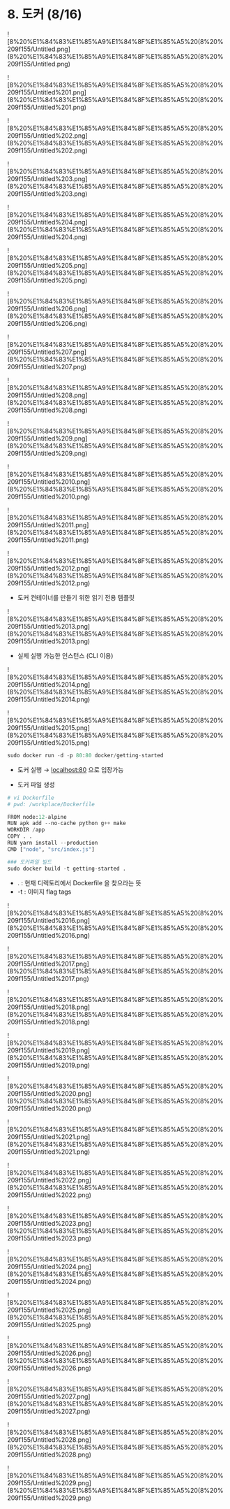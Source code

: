 # 8. 도커 (8/16)

![8%20%E1%84%83%E1%85%A9%E1%84%8F%E1%85%A5%20(8%20%209f155/Untitled.png](8%20%E1%84%83%E1%85%A9%E1%84%8F%E1%85%A5%20(8%20%209f155/Untitled.png)

![8%20%E1%84%83%E1%85%A9%E1%84%8F%E1%85%A5%20(8%20%209f155/Untitled%201.png](8%20%E1%84%83%E1%85%A9%E1%84%8F%E1%85%A5%20(8%20%209f155/Untitled%201.png)

![8%20%E1%84%83%E1%85%A9%E1%84%8F%E1%85%A5%20(8%20%209f155/Untitled%202.png](8%20%E1%84%83%E1%85%A9%E1%84%8F%E1%85%A5%20(8%20%209f155/Untitled%202.png)

![8%20%E1%84%83%E1%85%A9%E1%84%8F%E1%85%A5%20(8%20%209f155/Untitled%203.png](8%20%E1%84%83%E1%85%A9%E1%84%8F%E1%85%A5%20(8%20%209f155/Untitled%203.png)

![8%20%E1%84%83%E1%85%A9%E1%84%8F%E1%85%A5%20(8%20%209f155/Untitled%204.png](8%20%E1%84%83%E1%85%A9%E1%84%8F%E1%85%A5%20(8%20%209f155/Untitled%204.png)

![8%20%E1%84%83%E1%85%A9%E1%84%8F%E1%85%A5%20(8%20%209f155/Untitled%205.png](8%20%E1%84%83%E1%85%A9%E1%84%8F%E1%85%A5%20(8%20%209f155/Untitled%205.png)

![8%20%E1%84%83%E1%85%A9%E1%84%8F%E1%85%A5%20(8%20%209f155/Untitled%206.png](8%20%E1%84%83%E1%85%A9%E1%84%8F%E1%85%A5%20(8%20%209f155/Untitled%206.png)

![8%20%E1%84%83%E1%85%A9%E1%84%8F%E1%85%A5%20(8%20%209f155/Untitled%207.png](8%20%E1%84%83%E1%85%A9%E1%84%8F%E1%85%A5%20(8%20%209f155/Untitled%207.png)

![8%20%E1%84%83%E1%85%A9%E1%84%8F%E1%85%A5%20(8%20%209f155/Untitled%208.png](8%20%E1%84%83%E1%85%A9%E1%84%8F%E1%85%A5%20(8%20%209f155/Untitled%208.png)

![8%20%E1%84%83%E1%85%A9%E1%84%8F%E1%85%A5%20(8%20%209f155/Untitled%209.png](8%20%E1%84%83%E1%85%A9%E1%84%8F%E1%85%A5%20(8%20%209f155/Untitled%209.png)

![8%20%E1%84%83%E1%85%A9%E1%84%8F%E1%85%A5%20(8%20%209f155/Untitled%2010.png](8%20%E1%84%83%E1%85%A9%E1%84%8F%E1%85%A5%20(8%20%209f155/Untitled%2010.png)

![8%20%E1%84%83%E1%85%A9%E1%84%8F%E1%85%A5%20(8%20%209f155/Untitled%2011.png](8%20%E1%84%83%E1%85%A9%E1%84%8F%E1%85%A5%20(8%20%209f155/Untitled%2011.png)

![8%20%E1%84%83%E1%85%A9%E1%84%8F%E1%85%A5%20(8%20%209f155/Untitled%2012.png](8%20%E1%84%83%E1%85%A9%E1%84%8F%E1%85%A5%20(8%20%209f155/Untitled%2012.png)

- 도커 컨테이너를 만들기 위한 읽기 전용 템플릿

![8%20%E1%84%83%E1%85%A9%E1%84%8F%E1%85%A5%20(8%20%209f155/Untitled%2013.png](8%20%E1%84%83%E1%85%A9%E1%84%8F%E1%85%A5%20(8%20%209f155/Untitled%2013.png)

- 실제 실행 가능한 인스턴스 (CLI 이용)

![8%20%E1%84%83%E1%85%A9%E1%84%8F%E1%85%A5%20(8%20%209f155/Untitled%2014.png](8%20%E1%84%83%E1%85%A9%E1%84%8F%E1%85%A5%20(8%20%209f155/Untitled%2014.png)

![8%20%E1%84%83%E1%85%A9%E1%84%8F%E1%85%A5%20(8%20%209f155/Untitled%2015.png](8%20%E1%84%83%E1%85%A9%E1%84%8F%E1%85%A5%20(8%20%209f155/Untitled%2015.png)

```python
sudo docker run -d -p 80:80 docker/getting-started
```

- 도커 실행
→ [localhost:80](http://localhost:80) 으로 입장가능

- 도커 파일 생성

```python
# vi Dockerfile
# pwd: /workplace/Dockerfile

FROM node:12-alpine
RUN apk add --no-cache python g++ make
WORKDIR /app
COPY . .
RUN yarn install --production
CMD ["node", "src/index.js"]
```

```python
### 도커파일 빌드
sudo docker build -t getting-started .
```

- .  : 현재 디렉토리에서 Dockerfile 을 찾으라는 뜻
- -t : 이미지 flag tags

![8%20%E1%84%83%E1%85%A9%E1%84%8F%E1%85%A5%20(8%20%209f155/Untitled%2016.png](8%20%E1%84%83%E1%85%A9%E1%84%8F%E1%85%A5%20(8%20%209f155/Untitled%2016.png)

![8%20%E1%84%83%E1%85%A9%E1%84%8F%E1%85%A5%20(8%20%209f155/Untitled%2017.png](8%20%E1%84%83%E1%85%A9%E1%84%8F%E1%85%A5%20(8%20%209f155/Untitled%2017.png)

![8%20%E1%84%83%E1%85%A9%E1%84%8F%E1%85%A5%20(8%20%209f155/Untitled%2018.png](8%20%E1%84%83%E1%85%A9%E1%84%8F%E1%85%A5%20(8%20%209f155/Untitled%2018.png)

![8%20%E1%84%83%E1%85%A9%E1%84%8F%E1%85%A5%20(8%20%209f155/Untitled%2019.png](8%20%E1%84%83%E1%85%A9%E1%84%8F%E1%85%A5%20(8%20%209f155/Untitled%2019.png)

![8%20%E1%84%83%E1%85%A9%E1%84%8F%E1%85%A5%20(8%20%209f155/Untitled%2020.png](8%20%E1%84%83%E1%85%A9%E1%84%8F%E1%85%A5%20(8%20%209f155/Untitled%2020.png)

![8%20%E1%84%83%E1%85%A9%E1%84%8F%E1%85%A5%20(8%20%209f155/Untitled%2021.png](8%20%E1%84%83%E1%85%A9%E1%84%8F%E1%85%A5%20(8%20%209f155/Untitled%2021.png)

![8%20%E1%84%83%E1%85%A9%E1%84%8F%E1%85%A5%20(8%20%209f155/Untitled%2022.png](8%20%E1%84%83%E1%85%A9%E1%84%8F%E1%85%A5%20(8%20%209f155/Untitled%2022.png)

![8%20%E1%84%83%E1%85%A9%E1%84%8F%E1%85%A5%20(8%20%209f155/Untitled%2023.png](8%20%E1%84%83%E1%85%A9%E1%84%8F%E1%85%A5%20(8%20%209f155/Untitled%2023.png)

![8%20%E1%84%83%E1%85%A9%E1%84%8F%E1%85%A5%20(8%20%209f155/Untitled%2024.png](8%20%E1%84%83%E1%85%A9%E1%84%8F%E1%85%A5%20(8%20%209f155/Untitled%2024.png)

![8%20%E1%84%83%E1%85%A9%E1%84%8F%E1%85%A5%20(8%20%209f155/Untitled%2025.png](8%20%E1%84%83%E1%85%A9%E1%84%8F%E1%85%A5%20(8%20%209f155/Untitled%2025.png)

![8%20%E1%84%83%E1%85%A9%E1%84%8F%E1%85%A5%20(8%20%209f155/Untitled%2026.png](8%20%E1%84%83%E1%85%A9%E1%84%8F%E1%85%A5%20(8%20%209f155/Untitled%2026.png)

![8%20%E1%84%83%E1%85%A9%E1%84%8F%E1%85%A5%20(8%20%209f155/Untitled%2027.png](8%20%E1%84%83%E1%85%A9%E1%84%8F%E1%85%A5%20(8%20%209f155/Untitled%2027.png)

![8%20%E1%84%83%E1%85%A9%E1%84%8F%E1%85%A5%20(8%20%209f155/Untitled%2028.png](8%20%E1%84%83%E1%85%A9%E1%84%8F%E1%85%A5%20(8%20%209f155/Untitled%2028.png)

![8%20%E1%84%83%E1%85%A9%E1%84%8F%E1%85%A5%20(8%20%209f155/Untitled%2029.png](8%20%E1%84%83%E1%85%A9%E1%84%8F%E1%85%A5%20(8%20%209f155/Untitled%2029.png)
